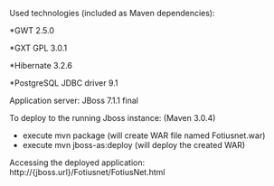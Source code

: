 Used technologies (included as Maven dependencies): 

  *GWT 2.5.0
  
  *GXT GPL 3.0.1
  
  *Hibernate 3.2.6
  
  *PostgreSQL JDBC driver 9.1


Application server: JBoss 7.1.1 final

To deploy to the running Jboss instance: 
(Maven 3.0.4)
  * execute mvn package (will create WAR file named Fotiusnet.war)
  * execute mvn jboss-as:deploy (will deploy the created WAR)

Accessing the deployed application: http://{jboss.url}/Fotiusnet/FotiusNet.html

